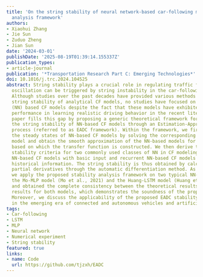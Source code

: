 ```yaml
---
title: 'On the string stability of neural network-based car-following models: A generic
  analysis framework'
authors:
- Xiaohui Zhang
- Jie Sun
- Zuduo Zheng
- Jian Sun
date: '2024-03-01'
publishDate: '2025-08-19T01:39:14.155337Z'
publication_types:
- article-journal
publication: '*Transportation Research Part C: Emerging Technologies*'
doi: 10.1016/j.trc.2024.104525
abstract: String stability plays a crucial role in regulating traffic flow, as traffic
  oscillation can be triggered by string instability in the car-following (CF) behavior.
  Although studies over the past decades have provided various methods for analyzing
  string stability of analytical CF models, no studies have focused on neural network
  (NN) based CF models despite the fact that these models have exhibited remarkable
  performance in learning realistic driving behavior in the recent literature. This
  paper fills this gap by proposing a generic theoretical framework for analyzing
  the string stability of NN-based CF models through an Estimation-Approximation-Derivation-Calculation
  process (referred to as EADC framework). Within the framework, we first estimate
  the steady states of NN-based CF models by solving the corresponding optimization
  model and obtain the smooth approximation of the NN-based models for linearization,
  based on which the transfer function is constructed. We then derive the general
  stability criteria for two commonly used classes of NN in CF modeling, i.e., feedforward
  NN-based CF models with basic input and recurrent NN-based CF models with multi-step
  historical information. The string stability is thus obtained by calculating the
  partial derivatives through the automatic differentiation method. As two case studies,
  we apply the proposed stability analysis framework on two typical NN-based CF models,
  the Mo-MLP model (Mo et al., 2021) and the Huang-LSTM model (Huang et al., 2018),
  and obtained the complete consistency between the theoretical results and the simulation
  results for both models, which demonstrates the soundness of the proposed EADC framework.
  Moreover, we discuss the applicability of the proposed EADC stability analysis framework
  in the emerging era of connected and autonomous vehicles and artificial intelligence.
tags:
- Car-following
- LSTM
- MLP
- Neural network
- Numerical experiment
- String stability
featured: true
links:
- name: Code
  url: https://github.com/tjzxh/EADC
---
```

